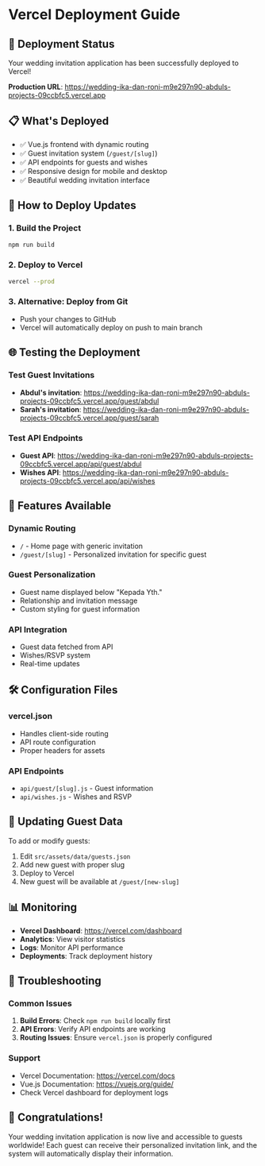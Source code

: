 # Vercel Deployment Guide

## 🚀 Deployment Status

Your wedding invitation application has been successfully deployed to Vercel!

**Production URL**: https://wedding-ika-dan-roni-m9e297n90-abduls-projects-09ccbfc5.vercel.app

## 📋 What's Deployed

- ✅ Vue.js frontend with dynamic routing
- ✅ Guest invitation system (`/guest/[slug]`)
- ✅ API endpoints for guests and wishes
- ✅ Responsive design for mobile and desktop
- ✅ Beautiful wedding invitation interface

## 🔧 How to Deploy Updates

### 1. Build the Project
```bash
npm run build
```

### 2. Deploy to Vercel
```bash
vercel --prod
```

### 3. Alternative: Deploy from Git
- Push your changes to GitHub
- Vercel will automatically deploy on push to main branch

## 🌐 Testing the Deployment

### Test Guest Invitations
- **Abdul's invitation**: https://wedding-ika-dan-roni-m9e297n90-abduls-projects-09ccbfc5.vercel.app/guest/abdul
- **Sarah's invitation**: https://wedding-ika-dan-roni-m9e297n90-abduls-projects-09ccbfc5.vercel.app/guest/sarah

### Test API Endpoints
- **Guest API**: https://wedding-ika-dan-roni-m9e297n90-abduls-projects-09ccbfc5.vercel.app/api/guest/abdul
- **Wishes API**: https://wedding-ika-dan-roni-m9e297n90-abduls-projects-09ccbfc5.vercel.app/api/wishes

## 📱 Features Available

### Dynamic Routing
- `/` - Home page with generic invitation
- `/guest/[slug]` - Personalized invitation for specific guest

### Guest Personalization
- Guest name displayed below "Kepada Yth."
- Relationship and invitation message
- Custom styling for guest information

### API Integration
- Guest data fetched from API
- Wishes/RSVP system
- Real-time updates

## 🛠️ Configuration Files

### vercel.json
- Handles client-side routing
- API route configuration
- Proper headers for assets

### API Endpoints
- `api/guest/[slug].js` - Guest information
- `api/wishes.js` - Wishes and RSVP

## 🔄 Updating Guest Data

To add or modify guests:

1. Edit `src/assets/data/guests.json`
2. Add new guest with proper slug
3. Deploy to Vercel
4. New guest will be available at `/guest/[new-slug]`

## 📊 Monitoring

- **Vercel Dashboard**: https://vercel.com/dashboard
- **Analytics**: View visitor statistics
- **Logs**: Monitor API performance
- **Deployments**: Track deployment history

## 🚨 Troubleshooting

### Common Issues
1. **Build Errors**: Check `npm run build` locally first
2. **API Errors**: Verify API endpoints are working
3. **Routing Issues**: Ensure `vercel.json` is properly configured

### Support
- Vercel Documentation: https://vercel.com/docs
- Vue.js Documentation: https://vuejs.org/guide/
- Check Vercel dashboard for deployment logs

## 🎉 Congratulations!

Your wedding invitation application is now live and accessible to guests worldwide! Each guest can receive their personalized invitation link, and the system will automatically display their information.
